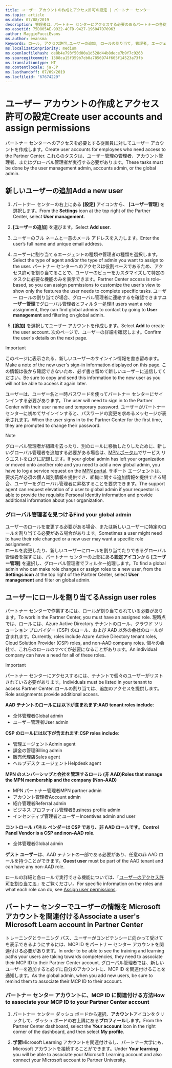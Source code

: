 ```yaml
---
title: ユーザー アカウントの作成とアクセス許可の設定 | パートナー センター
ms.topic: article
ms.date: 07/08/2019
description: 管理者は、パートナー センターにアクセスする必要のあるパートナーの各従業員用にユーザー アカウントを作成します。
ms.assetid: 75D805AE-9922-4CFD-9427-196047D70963
author: MaggiePucciEvans
ms.author: evansma
Keywords: ロール, アクセス許可,ユーザーの追加, ロールの割り当て, 管理者, エージェント,
ms.localizationpriority: medium
ms.openlocfilehash: de8b4e793f50d00a1d528d44b8dece7b9f7c9263
ms.sourcegitcommit: 1388ca15f359b7cb0a7856974f605f14523a73fb
ms.translationtype: HT
ms.contentlocale: ja-JP
ms.lasthandoff: 07/09/2019
ms.locfileid: "67674229"
---
```

# <a name="create-user-accounts-and-assign-permissions"></a><span data-ttu-id="ebff6-104">ユーザー アカウントの作成とアクセス許可の設定</span><span class="sxs-lookup"><span data-stu-id="ebff6-104">Create user accounts and assign permissions</span></span>

<span data-ttu-id="ebff6-105">パートナー センターへのアクセスを必要とする従業員に対してユーザー アカウントを作成します。</span><span class="sxs-lookup"><span data-stu-id="ebff6-105">Create user accounts for employees who need access to the Partner Center.</span></span> <span data-ttu-id="ebff6-106">これらのタスクは、ユーザー管理の管理者、アカウント管理者、またはグローバル管理者が実行する必要があります。</span><span class="sxs-lookup"><span data-stu-id="ebff6-106">These tasks must be done by the user management admin, accounts admin, or the global admin.</span></span> 


## <a name="add-a-new-user"></a><span data-ttu-id="ebff6-107">新しいユーザーの追加</span><span class="sxs-lookup"><span data-stu-id="ebff6-107">Add a new user</span></span>

1. <span data-ttu-id="ebff6-108">パートナー センターの右上にある **[設定]** アイコンから、 **[ユーザー管理]** を選択します。</span><span class="sxs-lookup"><span data-stu-id="ebff6-108">From the **Settings** icon at the top right of the Partner Center, select **User management**.</span></span>

2.  <span data-ttu-id="ebff6-109">**[ユーザーの追加]** を選びます。</span><span class="sxs-lookup"><span data-stu-id="ebff6-109">Select **Add user**.</span></span>

3.  <span data-ttu-id="ebff6-110">ユーザーのフル ネームと一意のメール アドレスを入力します。</span><span class="sxs-lookup"><span data-stu-id="ebff6-110">Enter the user’s full name and unique email address.</span></span>

4.  <span data-ttu-id="ebff6-111">ユーザーに割り当てるエージェントの種類や管理者の種類を選択します。</span><span class="sxs-lookup"><span data-stu-id="ebff6-111">Select the type of agent and/or the type of admin you want to assign to the user.</span></span> <span data-ttu-id="ebff6-112">パートナー センターへのアクセスは役割ベースであるため、アクセス許可を割り当てることで、ユーザーのビューをカスタマイズして特定のタスクに必要な機能のみを表示できます。</span><span class="sxs-lookup"><span data-stu-id="ebff6-112">Partner Center access is role-based, so you can assign permissions to customize the user's view to show only the features the user needs to complete specific tasks.</span></span>  <span data-ttu-id="ebff6-113">ユーザー ロールの割り当てが場合、グローバル管理者に連絡するを確認できます**ユーザー管理**でグローバル管理者とフィルター処理</span><span class="sxs-lookup"><span data-stu-id="ebff6-113">If users want a role assignment, they can find global admins to contact by going to **User management** and filtering on global admin.</span></span>

5.  <span data-ttu-id="ebff6-114">**[追加]** を選択してユーザー アカウントを作成します。</span><span class="sxs-lookup"><span data-stu-id="ebff6-114">Select **Add** to create the user account.</span></span> <span data-ttu-id="ebff6-115">次のページで、ユーザーの詳細を確認します。</span><span class="sxs-lookup"><span data-stu-id="ebff6-115">Confirm the user's details on the next page.</span></span>

> [!IMPORTANT]  
> <span data-ttu-id="ebff6-116">このページに表示される、新しいユーザーのサインイン情報を書き留めます。</span><span class="sxs-lookup"><span data-stu-id="ebff6-116">Make a note of the new user's sign-in information displayed on this page.</span></span> <span data-ttu-id="ebff6-117">この情報は後から確認できないため、必ず書き留めて新しいユーザーに送信してください。</span><span class="sxs-lookup"><span data-stu-id="ebff6-117">Be sure to copy and send this information to the new user as you will not be able to access it again later.</span></span> 

<span data-ttu-id="ebff6-118">ユーザーは、ユーザー名と一時パスワードを使ってパートナー センターにサインインする必要があります。</span><span class="sxs-lookup"><span data-stu-id="ebff6-118">The user will need to sign in to the Partner Center with their user name and temporary password.</span></span> <span data-ttu-id="ebff6-119">ユーザーがパートナーセンターに初めてサインインすると、パスワードの変更を求めるメッセージが表示されます。</span><span class="sxs-lookup"><span data-stu-id="ebff6-119">When the user signs in to the Partner Center for the first time, they are prompted to change their password.</span></span> 

> [!NOTE]  
>  <span data-ttu-id="ebff6-120">グローバル管理者が組織を去ったり、別のロールに移動したりしたために、新しいグローバル管理者を追加する必要がある場合は、[MPN ポータル](https://partner.microsoft.com/support)でサービス リクエストをログに記録します。</span><span class="sxs-lookup"><span data-stu-id="ebff6-120">If your global admin has left your organization or moved onto another role and you need to add a new global admin, you have to log a service request on the [MPN portal](https://partner.microsoft.com/support).</span></span> <span data-ttu-id="ebff6-121">サポート エージェントは、要求元が必須の個人識別情報を提供でき、組織に関する追加情報を提供できる場合、ユーザーをグローバル管理者に昇格することを要求できます。</span><span class="sxs-lookup"><span data-stu-id="ebff6-121">The support agent can request elevation of a user to global admin if your requestor is able to provide the requisite Personal identity information and provide additional information about your organization.</span></span>

### <a name="find-your-global-admin"></a><span data-ttu-id="ebff6-122">グローバル管理者を見つける</span><span class="sxs-lookup"><span data-stu-id="ebff6-122">Find your global admin</span></span>

<span data-ttu-id="ebff6-123">ユーザーのロールを変更する必要がある場合、または新しいユーザーに特定のロールを割り当てる必要がある場合があります。</span><span class="sxs-lookup"><span data-stu-id="ebff6-123">Sometimes a user might need to have their role changed or a new user may want a specific role assignment.</span></span>  
<span data-ttu-id="ebff6-124">ロールを変更したり、新しいユーザーにロールを割り当てたりできるグローバル管理者を探すには、パートナー センターの上部にある**設定アイコン**から **[ユーザー管理]** を選択し、グローバル管理者でフィルター処理します。</span><span class="sxs-lookup"><span data-stu-id="ebff6-124">To find a global admin who can make role changes or assign roles to a new user, from the **Settings icon** at the top right of the Partner Center, select **User management** and filter on global admin.</span></span> 

## <a name="assign-user-roles"></a><span data-ttu-id="ebff6-125">ユーザーにロールを割り当てる</span><span class="sxs-lookup"><span data-stu-id="ebff6-125">Assign user roles</span></span>

<span data-ttu-id="ebff6-126">パートナー センターで作業するには、ロールが割り当てられている必要があります。</span><span class="sxs-lookup"><span data-stu-id="ebff6-126">To work in the Partner Center, you must have an assigned role.</span></span>  <span data-ttu-id="ebff6-127">現時点では、ロールには、Azure Active Directory テナントのロール、クラウド ソリューション プロバイダー (CSP) のロール、および AAD 以外の会社のロールが含まれます。</span><span class="sxs-lookup"><span data-stu-id="ebff6-127">Currently, roles include Azure Active Directory tenant roles, Cloud Solution Provider (CSP) roles, and non-AAD company roles.</span></span> <span data-ttu-id="ebff6-128">個々の会社で、これらのロールのすべてが必要になることがあります。</span><span class="sxs-lookup"><span data-stu-id="ebff6-128">An individual company can have a need for all of these roles.</span></span>

>[!Important]
><span data-ttu-id="ebff6-129">パートナー センターにアクセスするには、テナントで個々のユーザーがリストされている必要があります。</span><span class="sxs-lookup"><span data-stu-id="ebff6-129">Individuals must be listed in your tenant to access Partner Center.</span></span> <span data-ttu-id="ebff6-130">ロールの割り当ては、追加のアクセスを提供します。</span><span class="sxs-lookup"><span data-stu-id="ebff6-130">Role assignments provide additional access.</span></span>


<span data-ttu-id="ebff6-131">**AAD テナントのロールには以下が含まれます**:</span><span class="sxs-lookup"><span data-stu-id="ebff6-131">**AAD tenant roles include**:</span></span>
- <span data-ttu-id="ebff6-132">全体管理者</span><span class="sxs-lookup"><span data-stu-id="ebff6-132">Global admin</span></span>
- <span data-ttu-id="ebff6-133">ユーザー管理者</span><span class="sxs-lookup"><span data-stu-id="ebff6-133">User admin</span></span>

<span data-ttu-id="ebff6-134">**CSP のロールには以下が含まれます**:</span><span class="sxs-lookup"><span data-stu-id="ebff6-134">**CSP roles include**:</span></span>
- <span data-ttu-id="ebff6-135">管理エージェント</span><span class="sxs-lookup"><span data-stu-id="ebff6-135">Admin agent</span></span>
- <span data-ttu-id="ebff6-136">課金の管理</span><span class="sxs-lookup"><span data-stu-id="ebff6-136">Billing admin</span></span>
- <span data-ttu-id="ebff6-137">販売代理店</span><span class="sxs-lookup"><span data-stu-id="ebff6-137">Sales agent</span></span>
- <span data-ttu-id="ebff6-138">ヘルプデスク エージェント</span><span class="sxs-lookup"><span data-stu-id="ebff6-138">Helpdesk agent</span></span>

<span data-ttu-id="ebff6-139">**MPN のメンバーシップと会社を管理するロール (非 AAD)**</span><span class="sxs-lookup"><span data-stu-id="ebff6-139">**Roles that manage the MPN membership and the company (Non-AAD)**</span></span>
- <span data-ttu-id="ebff6-140">MPN パートナー管理者</span><span class="sxs-lookup"><span data-stu-id="ebff6-140">MPN partner admin</span></span>
- <span data-ttu-id="ebff6-141">アカウント管理者</span><span class="sxs-lookup"><span data-stu-id="ebff6-141">Account admin</span></span>
- <span data-ttu-id="ebff6-142">紹介管理者</span><span class="sxs-lookup"><span data-stu-id="ebff6-142">Referral admin</span></span>
- <span data-ttu-id="ebff6-143">ビジネス プロファイル管理者</span><span class="sxs-lookup"><span data-stu-id="ebff6-143">Business profile admin</span></span>
- <span data-ttu-id="ebff6-144">インセンティブ管理者とユーザー</span><span class="sxs-lookup"><span data-stu-id="ebff6-144">Incentives admin and user</span></span>

<span data-ttu-id="ebff6-145">**コントロール パネル ベンダーは CSP であり、非 AAD ロールです**。</span><span class="sxs-lookup"><span data-stu-id="ebff6-145">**Control Panel Vendor is a CSP and non-AAD role**.</span></span>
- <span data-ttu-id="ebff6-146">全体管理者</span><span class="sxs-lookup"><span data-stu-id="ebff6-146">Global admin</span></span>

<span data-ttu-id="ebff6-147">**ゲスト ユーザー**は、AAD テナントの一部である必要があり、任意の非 AAD ロールを持つことができます。</span><span class="sxs-lookup"><span data-stu-id="ebff6-147">**Guest user** must be part of the AAD tenant and can have any non-AAD role.</span></span>

<span data-ttu-id="ebff6-148">ロールの詳細と各ロールで実行できる機能については、「[ユーザーのアクセス許可を割り当てる](permissions-overview.md)」をご覧ください。</span><span class="sxs-lookup"><span data-stu-id="ebff6-148">For specific information on the roles and what each role can do, see [Assign user permissions](permissions-overview.md).</span></span>

## <a name="associate-a-users-microsoft-learn-account-in-partner-center"></a><span data-ttu-id="ebff6-149">パートナー センターでユーザーの情報を Microsoft アカウントを関連付ける</span><span class="sxs-lookup"><span data-stu-id="ebff6-149">Associate a user's Microsoft Learn account in Partner Center</span></span>

<span data-ttu-id="ebff6-150">トレーニングとラーニング パス、ユーザーがコンピテンシーに向かって受けてを表示できるようにするには、MCP ID をパートナー センター アカウントを関連付ける必要があります。</span><span class="sxs-lookup"><span data-stu-id="ebff6-150">In order to be able to see the training and learning paths your users are taking towards competencies, they need to associate their MCP ID to their Partner Center account.</span></span> <span data-ttu-id="ebff6-151">グローバル管理者では、新しいユーザーを追加すると必ずに自分のアカウントに、MCP ID を関連付けることを通知します。</span><span class="sxs-lookup"><span data-stu-id="ebff6-151">As the global admin, when you add new users, be sure to remind them to associate their MCP ID to their account.</span></span> 

### <a name="how-to-associate-your-mcp-id-to-your-partner-center-account"></a><span data-ttu-id="ebff6-152">パートナー センター アカウントに、MCP ID に関連付ける方法</span><span class="sxs-lookup"><span data-stu-id="ebff6-152">How to associate your MCP ID to your Partner Center account</span></span>

1. <span data-ttu-id="ebff6-153">パートナー センター ダッシュ ボードから選択、**アカウント**アイコンをクリックして、ダッシュ ボードの右上隅にある**プロフィール**します。</span><span class="sxs-lookup"><span data-stu-id="ebff6-153">From the Partner Center dashboard, select the **Your account** icon in the right corner of the dashboard, and then select **My profile**.</span></span>

2. <span data-ttu-id="ebff6-154">**学習**Microsoft Learning アカウントを関連付けるし、パートナー大学にも、Microsoft アカウントを接続することができます。</span><span class="sxs-lookup"><span data-stu-id="ebff6-154">Under **Your learning** you will be able to associate your Microsoft Learning account and also connect your Microsoft account to Partner University.</span></span>









